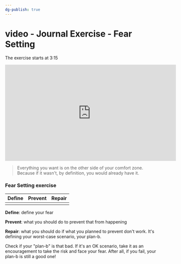 ```yaml
---
dg-publish: true
---
```

# video - Journal Exercise - Fear Setting

The exercise starts at 3:15

<iframe width="560" height="315" src="https://www.youtube.com/embed/m5woKFjz1GM" title="YouTube video player" frameborder="0" allow="accelerometer; autoplay; clipboard-write; encrypted-media; gyroscope; picture-in-picture" allowfullscreen></iframe>

> Everything you want is on the other side of your comfort zone. Because if it wasn't, by definition, you would already have it.

### Fear Setting exercise

| Define | Prevent | Repair |
| ------ | ------- | ------ |
|        |         |        |

**Define**: define your fear

**Prevent**: what you should do to prevent that from happening

**Repair**: what you should do if what you planned to prevent don't work. It's defining your worst-case scenario, your plan-b.

Check if your "plan-b" is that bad. If it's an OK scenario, take it as an encouragement to take the risk and face your fear. After all, if you fail, your plan-b is still a good one!
